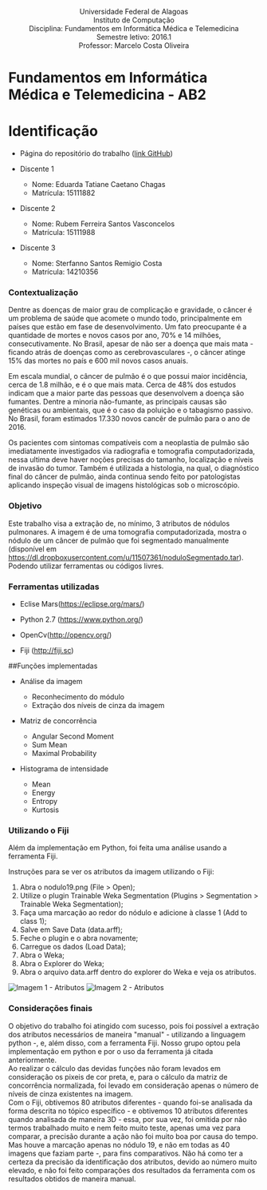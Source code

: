 <p align="center">
Universidade Federal de Alagoas</br>
Instituto de Computação</br>
Disciplina: Fundamentos em Informática Médica e Telemedicina </br>
Semestre letivo: 2016.1</br>
Professor: Marcelo Costa Oliveira</br>
</p>



# Fundamentos em Informática Médica e Telemedicina - AB2

# Identificação

* Página do repositório do trabalho ([link GitHub](https://github.com/rubemfsv/InformaticaMedica))

* Discente 1
	* Nome: Eduarda Tatiane Caetano Chagas
	* Matrícula: 15111882
  
* Discente 2
	* Nome: Rubem Ferreira Santos Vasconcelos 
	* Matrícula: 15111988
  
* Discente 3
	* Nome: Sterfanno Santos Remigio Costa
	* Matrícula: 14210356


### Contextualização

Dentre as doenças de maior grau de complicação e gravidade, o câncer é um problema de saúde que acomete o mundo todo, principalmente em países que estão em fase de desenvolvimento. Um fato preocupante é a quantidade de mortes e novos casos por ano, 70% e 14 milhões, consecutivamente. No Brasil, apesar de não ser a doença que mais mata - ficando atrás de doenças como as cerebrovasculares -, o câncer atinge 15% das mortes no país e 600 mil novos casos anuais.

Em escala mundial, o câncer de pulmão é o que possui maior incidência, cerca de 1.8 milhão, e é o que mais mata. Cerca de 48% dos estudos indicam que a maior parte das pessoas que desenvolvem a doença são fumantes. Dentre a minoria não-fumante, as principais causas são genéticas ou ambientais, que é o caso da poluição e o tabagismo passivo.  No Brasil, foram estimados 17.330 novos cancêr de pulmão para o ano de 2016.

Os pacientes com sintomas compatíveis com a neoplastia de pulmão são imediatamente investigados via radiografia e tomografia computadorizada, nessa ultima deve haver noções precisas do tamanho, localização e níveis de invasão do tumor. Também é utilizada a histologia, na qual, o diagnóstico final do câncer de pulmão, ainda continua sendo feito por patologistas aplicando inspeção visual de imagens histológicas sob o microscópio.

### Objetivo

Este trabalho visa a extração de, no mínimo, 3 atributos de nódulos pulmonares. A imagem é de uma tomografia computadorizada, mostra o nódulo de um câncer de pulmão que foi segmentado manualmente (disponível em https://dl.dropboxusercontent.com/u/11507361/noduloSegmentado.tar). Podendo utilizar ferramentas ou códigos livres.

### Ferramentas utilizadas

* Eclise Mars(https://eclipse.org/mars/)

* Python 2.7 (https://www.python.org/)

* OpenCv(http://opencv.org/)

* Fiji (http://fiji.sc)

##Funções implementadas

* Análise da imagem
	* Reconhecimento do módulo
	* Extração dos níveis de cinza da imagem

* Matriz de concorrência
	* Angular Second Moment
	* Sum Mean
	* Maximal Probability

* Histograma de intensidade
	* Mean
	* Energy
	* Entropy
	* Kurtosis

### Utilizando o Fiji

Além da implementação em Python, foi feita uma análise usando a ferramenta Fiji.

Instruções para se ver os atributos da imagem utilizando o Fiji:

1. Abra o nodulo19.png (File > Open);
2. Utilize o plugin Trainable Weka Segmentation (Plugins > Segmentation > Trainable Weka Segmentation); 
3. Faça uma marcação ao redor do nódulo e adicione à classe 1 (Add to class 1);
4. Salve em Save Data (data.arff);
5. Feche o plugin e o abra novamente;
6. Carregue os dados (Load Data);
7. Abra o Weka;
8. Abra o Explorer do Weka;
9. Abra o arquivo data.arff dentro do explorer do Weka e veja os atributos.

![Imagem 1 - Atributos](http://imageshack.com/a/img923/2341/Nnxwof.png)
![Imagem 2 - Atributos](http://imageshack.com/a/img922/2180/gTRKsY.png)

### Considerações finais

O objetivo do trabalho foi atingido com sucesso, pois foi possível a extração dos atributos necessários de maneira "manual" - utilizando a linguagem python -, e, além disso, com a ferramenta Fiji. Nosso grupo optou pela implementação em python e por o uso da ferramenta já citada anteriormente.</br>
Ao realizar o cálculo das devidas funções não foram levados em consideração os pixeis de cor preta, e, para o cálculo da matriz de concorrência normalizada, foi levado em consideração apenas o número de níveis de cinza existentes na imagem.</br>
Com o Fiji, obtivemos 80 atributos diferentes - quando foi-se analisada da forma descrita no tópico específico - e obtivemos 10 atributos diferentes quando analisada de maneira 3D - essa, por sua vez, foi omitida por não termos trabalhado muito e nem feito muito teste, apenas uma vez para comparar, a precisão durante a ação não foi muito boa por causa do tempo. Mas houve a marcação apenas no nódulo 19, e não em todas as 40 imagens que faziam parte -, para fins comparativos. Não há como ter a certeza da precisão da identificação dos atributos, devido ao número muito elevado, e não foi feito comparações dos resultados da ferramenta com os resultados obtidos de maneira manual.
